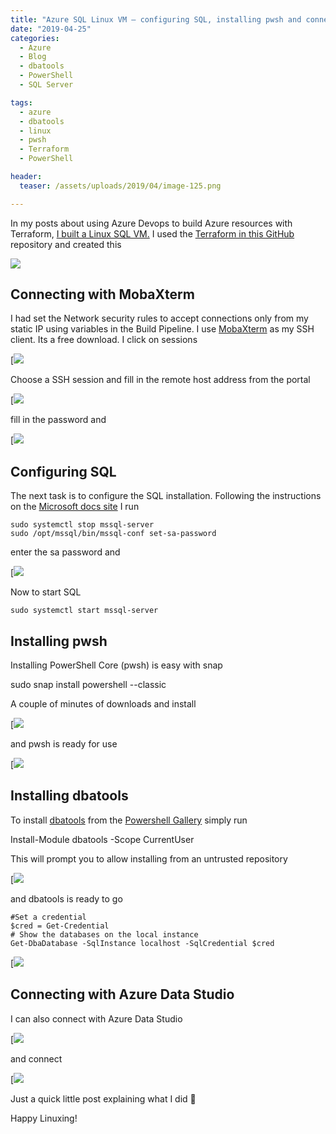 ```yaml
---
title: "Azure SQL Linux VM – configuring SQL, installing pwsh and connecting and interacting with dbatools"
date: "2019-04-25" 
categories:
  - Azure
  - Blog
  - dbatools
  - PowerShell
  - SQL Server

tags:
  - azure
  - dbatools
  - linux
  - pwsh
  - Terraform
  - PowerShell

header:
  teaser: /assets/uploads/2019/04/image-125.png

---
```

In my posts about using Azure Devops to build Azure resources with Terraform, [I built a Linux SQL VM.](https://blog.robsewell.com/using-the-same-azure-devops-build-steps-for-terraform-with-different-pipelines-with-task-groups/) I used the [Terraform in this GitHub](https://github.com/SQLDBAWithABeard/Presentations-AzureSQLVM) repository and created this

![](https://blog.robsewell.com/assets/uploads/2019/04/image-114.png)

Connecting with MobaXterm
-------------------------

I had set the Network security rules to accept connections only from my static IP using variables in the Build Pipeline. I use [MobaXterm](https://mobaxterm.mobatek.net/) as my SSH client. Its a free download. I click on sessions

[![](https://blog.robsewell.com/assets/uploads/2019/04/image-120.png)

Choose a SSH session and fill in the remote host address from the portal

[![](https://blog.robsewell.com/assets/uploads/2019/04/image-121.png)

fill in the password and

[![](https://blog.robsewell.com/assets/uploads/2019/04/image-122.png)

Configuring SQL
---------------

The next task is to configure the SQL installation. Following the instructions on the [Microsoft docs site](https://docs.microsoft.com/en-us/azure/virtual-machines/linux/sql/provision-sql-server-linux-virtual-machine?WT.mc_id=DP-MVP-5002693) I run

    sudo systemctl stop mssql-server
    sudo /opt/mssql/bin/mssql-conf set-sa-password
enter the sa password and

[![](https://blog.robsewell.com/assets/uploads/2019/04/image-123.png)

Now to start SQL

    sudo systemctl start mssql-server

Installing pwsh
---------------

Installing PowerShell Core (pwsh) is easy with snap

   sudo snap install powershell --classic

A couple of minutes of downloads and install

[![](https://blog.robsewell.com/assets/uploads/2019/04/image-124.png)

and pwsh is ready for use

[![](https://blog.robsewell.com/assets/uploads/2019/04/image-125.png)

Installing dbatools
-------------------

To install [dbatools](http://dbatools.io) from the [Powershell Gallery](https://www.powershellgallery.com/packages/dbatools) simply run

   Install-Module dbatools -Scope CurrentUser

This will prompt you to allow installing from an untrusted repository

[![](https://blog.robsewell.com/assets/uploads/2019/04/image-126.png)

and dbatools is ready to go

    #Set a credential
    $cred = Get-Credential
    # Show the databases on the local instance
    Get-DbaDatabase -SqlInstance localhost -SqlCredential $cred


[![](https://blog.robsewell.com/assets/uploads/2019/04/image-127.png)

Connecting with Azure Data Studio
---------------------------------

I can also connect with Azure Data Studio

[![](https://blog.robsewell.com/assets/uploads/2019/04/image-128.png)

and connect

[![](https://blog.robsewell.com/assets/uploads/2019/04/image-129.png)

Just a quick little post explaining what I did 🙂

Happy Linuxing!

